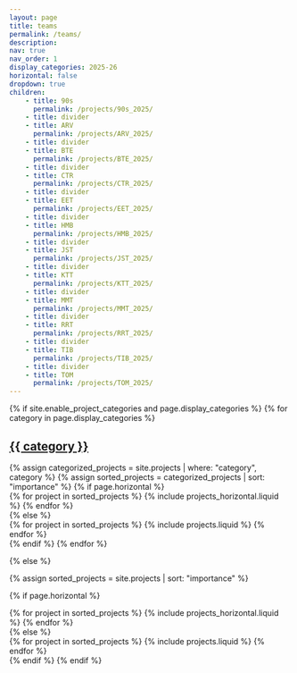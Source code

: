 ```yaml
---
layout: page
title: teams
permalink: /teams/
description:
nav: true
nav_order: 1
display_categories: 2025-26
horizontal: false
dropdown: true
children:
    - title: 90s
      permalink: /projects/90s_2025/
    - title: divider
    - title: ARV
      permalink: /projects/ARV_2025/
    - title: divider
    - title: BTE
      permalink: /projects/BTE_2025/
    - title: divider
    - title: CTR
      permalink: /projects/CTR_2025/
    - title: divider
    - title: EET
      permalink: /projects/EET_2025/
    - title: divider
    - title: HMB
      permalink: /projects/HMB_2025/
    - title: divider
    - title: JST
      permalink: /projects/JST_2025/
    - title: divider
    - title: KTT
      permalink: /projects/KTT_2025/
    - title: divider
    - title: MMT
      permalink: /projects/MMT_2025/
    - title: divider
    - title: RRT
      permalink: /projects/RRT_2025/
    - title: divider
    - title: TIB
      permalink: /projects/TIB_2025/
    - title: divider
    - title: TOM
      permalink: /projects/TOM_2025/
---
```


<!-- pages/teams.md -->
<div class="projects">
{% if site.enable_project_categories and page.display_categories %}
  <!-- Display categorized projects -->
  {% for category in page.display_categories %}
  <a id="{{ category }}" href=".#{{ category }}">
    <h2 class="category">{{ category }}</h2>
  </a>
  {% assign categorized_projects = site.projects | where: "category", category %}
  {% assign sorted_projects = categorized_projects | sort: "importance" %}
  <!-- Generate cards for each project -->
  {% if page.horizontal %}
  <div class="container">
    <div class="row row-cols-1 row-cols-md-2">
    {% for project in sorted_projects %}
      {% include projects_horizontal.liquid %}
    {% endfor %}
    </div>
  </div>
  {% else %}
  <div class="row row-cols-1 row-cols-md-3">
    {% for project in sorted_projects %}
      {% include projects.liquid %}
    {% endfor %}
    </div>
  </div>
  {% endif %}
  {% endfor %}

{% else %}

  <!-- Display projects without categories -->
  {% assign sorted_projects = site.projects | sort: "importance" %}
  <!-- Generate cards for each project -->
  {% if page.horizontal %}
  <div class="container">
    <div class="row row-cols-1 row-cols-md-2">
    {% for project in sorted_projects %}
      {% include projects_horizontal.liquid %}
    {% endfor %}
    </div>
  </div>
  {% else %}
  <div class="row row-cols-1 row-cols-md-3">
    {% for project in sorted_projects %}
      {% include projects.liquid %}
    {% endfor %}
    </div>
  </div>
  {% endif %}
{% endif %}
